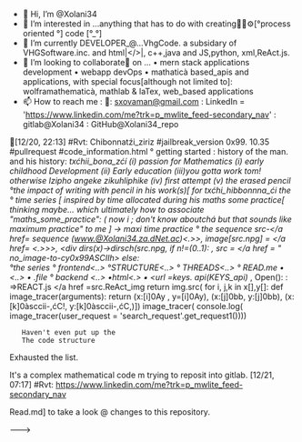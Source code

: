 - 👋 Hi, I’m @Xolani34
- 👀 I’m interested in ...anything that has to
  do with creating🧱🔨⚙️[°process oriented °]
  code
       [°_°]
- 🌱 I’m currently DEVELOPER_@...VhgCode. a subsidary of VHGSoftware.inc.  and html|</>|,
c++,java and JS,python, xml,ReAct.js.
- 💞️ I’m looking to collaborate🤝 on ...
      • mern stack applications development 
      • webapp devOps
      • mathaticà based_apis and applications,
         with special focus[although not
         limited to]: 
          wolframathematicà, mathlab & laTex,
        web_based applications
- 📫 How to reach me :
                   📩: sxovaman@gmail.com 
                     : LinkedIn = 'https://www.linkedin.com/me?trk=p_mwlite_feed-secondary_nav'
                     : gitlab@Xolani34
                     : GitHub@Xolani34_repo




                      



🔗[12/20, 22:13] 
#Rvt: 
Chibonnatźi_ziriz
#jailbreak_version 0x99. 10.35
#pullrequest
#code_information.html
  ° getting started : history of the man.      and his history: _txćhii_bona_zćí
                                  (i) passion for 
                                        Mathematics 
                                  (i) early childhood 
                                        Development
                                  (ii) Early education
                                  (iii)you gotta work
                                        tom! otherwise
                                        Izipho angeke
                                        zikuhliphike
                                   (iv) first attempt
                                   (v) the erased pencil
    °the impact of writing with pencil in 
        his work(s)[ for _txćhi_hibbonnna_ći the 
      ° time series [  inspired by time
           allocated during his maths
             some practice[ thinking maybe...
               which ultimately how to 
                 associate "maths_some_practice": ( now i ; don't know aboutchá but that sounds like maximum practice" to me ] -> maxi time practice
           °  the sequence
                src-</a href= sequence 
                          (www.@Xolani34.za.dNet.ac)<.>>, image[src.npg] = </a href= <.>>>, <div dirs(x)->dirsch(src.npg, if n!=(0..1): , src = </a href = " no_image_-to-cy0x99ASCIIh> 
    else:         
                °the series 
° frontend<..>
°STRUCTURE<..>
° THREADS<..>
° READ.me
   • <..>
   • .file
° backend <..>
   •html<.>
       ▪︎ <url =keys. api(KEYS_api)_ , Open(): :
                     =>REACT.js
                     </a href =src.ReAct_img
                          return img.src( for i, j,k in x[],y[]:
   def image_tracer(arguments):
        return  (x:[i]0Ay , y=[i]0Ay), (x:[j]0bb, y:[j]0bb), (x:[k]0àsccii-,ćC!, y:[k]0àsccii-,ćC,)])
     image_tracer( console.log( image_tracer(user_request = 'search_request'.get_request1())))
    
       Haven't even put up the 
       The code structure
Exhausted the list. 
         

It's a  complex mathematical code m trying to reposit into gitlab.
[12/21, 07:17] #Rvt: https://www.linkedin.com/me?trk=p_mwlite_feed-secondary_nav 
 


                           
<!---
Xolani34/Xolani34 is a ✨ special ✨ repository because of its `README.md` file directory path appears only one GitHub profil thread{°/°} .
You can click the Preview link[Read.me--->Read.md] to take a look @ changes to this repository.
--->
